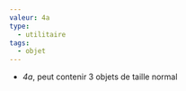 ```yaml
---
valeur: 4a
type:
  - utilitaire
tags:
  - objet
---
```

- *4a*, peut contenir 3 objets de taille normal